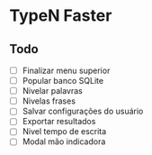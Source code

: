 # TypeN Faster

## Todo

- [ ] Finalizar menu superior
- [ ] Popular banco SQLite
- [ ] Nivelar palavras
- [ ] Nivelas frases
- [ ] Salvar configurações do usuário
- [ ] Exportar resultados
- [ ] Nivel tempo de escrita
- [ ] Modal mão indicadora 